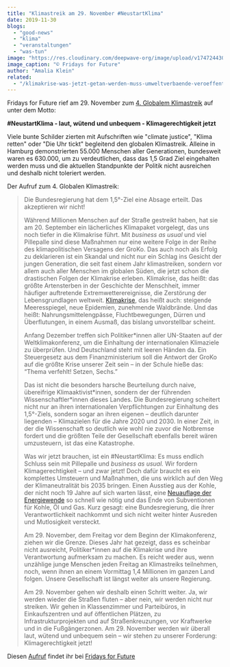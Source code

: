 ```yaml
---
title: "Klimastreik am 29. November #NeustartKlima"
date: 2019-11-30
blogs: 
  - "good-news"
  - "klima"
  - "veranstaltungen"
  - "was-tun"
image: "https://res.cloudinary.com/deepwave-org/image/upload/v1747244303/deepwave.org/Neustart_Klima_Demo_29.11_Fridays_For_Future.jpg"
image_caption: "© Fridays for Future"
author: "Amalia Klein"
related: 
  - "/klimakrise-was-jetzt-getan-werden-muss-umweltverbaende-veroeffentlichen-handlungsprogramm-fuer-effektiven-klimaschutz/"
---
```


Fridays for Future rief am 29. November zum [4\. Globalem Klimastreik](https://fridaysforfuture.de/neustartklima/) auf unter dem Motto:

**#NeustartKlima - laut, wütend und unbequem - Klimagerechtigkeit jetzt**

Viele bunte Schilder zierten mit Aufschriften wie "climate justice", "Klima retten" oder "Die Uhr tickt" begleitend den globalen Klimastreik. Alleine in Hamburg demonstrierten 55.000 Menschen aller Generationen, bundesweit waren es 630.000, um zu verdeutlichen, dass das 1,5 Grad Ziel eingehalten werden muss und die aktuellen Standpunkte der Politik nicht ausreichen und deshalb nicht toleriert werden.

Der Aufruf zum 4. Globalen Klimastreik:

> Die Bundesregierung hat dem 1,5°-Ziel eine Absage erteilt. Das akzeptieren wir nicht!
> 
> Während Millionen Menschen auf der Straße gestreikt haben, hat sie am 20. September ein lächerliches Klimapaket vorgelegt, das uns noch tiefer in die Klimakrise führt. Mit _business as usual_ und viel Pillepalle sind diese Maßnahmen nur eine weitere Folge in der Reihe des klimapolitischen Versagens der GroKo. Das auch noch als Erfolg zu deklarieren ist ein Skandal und nicht nur ein Schlag ins Gesicht der jungen Generation, die seit fast einem Jahr klimastreiken, sondern vor allem auch aller Menschen im globalen Süden, die jetzt schon die drastischen Folgen der Klimakrise erleben. Klimakrise, das heißt: das größte Artensterben in der Geschichte der Menschheit, immer häufiger auftretende Extremwetterereignisse, die Zerstörung der Lebensgrundlagen weltweit. [Klimakrise](https://www.deepwave.org/die-ozeane/klimawandel/), das heißt auch: steigende Meeresspiegel, neue Epidemien, zunehmende Waldbrände. Und das heißt: Nahrungsmittelengpässe, Fluchtbewegungen, Dürren und Überflutungen, in einem Ausmaß, das bislang unvorstellbar scheint.
> 
> Anfang Dezember treffen sich Politiker\*innen aller UN-Staaten auf der Weltklimakonferenz, um die Einhaltung der internationalen Klimaziele zu überprüfen. Und Deutschland steht mit leeren Händen da. Ein Steuergesetz aus dem Finanzministerium soll die Antwort der GroKo auf die größte Krise unserer Zeit sein – in der Schule hieße das: “Thema verfehlt! Setzen, Sechs.”
> 
> Das ist nicht die besonders harsche Beurteilung durch naive, übereifrige Klimaaktivist\*innen, sondern der der führenden Wissenschaftler\*innen dieses Landes. Die Bundesregierung scheitert nicht nur an ihren internationalen Verpflichtungen zur Einhaltung des 1,5°-Ziels, sondern sogar an ihren eigenen – deutlich darunter liegenden – Klimazielen für die Jahre 2020 und 2030. In einer Zeit, in der die Wissenschaft so deutlich wie wohl nie zuvor die Notbremse fordert und die größten Teile der Gesellschaft ebenfalls bereit wären umzusteuern, ist das eine Katastrophe.
> 
> Was wir jetzt brauchen, ist ein #NeustartKlima: Es muss endlich Schluss sein mit Pillepalle und _business as usual._ Wir fordern Klimagerechtigkeit – und zwar jetzt! Doch dafür braucht es ein komplettes Umsteuern und Maßnahmen, die uns wirklich auf den Weg der Klimaneutralität bis 2035 bringen. Einen Ausstieg aus der Kohle, der nicht noch 19 Jahre auf sich warten lässt, eine [Neuauflage der Energiewende](https://www.deepwave.org/klimakrise-was-jetzt-getan-werden-muss-umweltverbaende-veroeffentlichen-handlungsprogramm-fuer-effektiven-klimaschutz/) so schnell wie nötig und das Ende von Subventionen für Kohle, Öl und Gas. Kurz gesagt: eine Bundesregierung, die ihrer Verantwortlichkeit nachkommt und sich nicht weiter hinter Ausreden und Mutlosigkeit versteckt.
> 
> Am 29. November, dem Freitag vor dem Beginn der Klimakonferenz, ziehen wir die Grenze. Dieses Jahr hat gezeigt, dass es scheinbar nicht ausreicht, Politiker\*innen auf die Klimakrise und ihre Verantwortung aufmerksam zu machen. Es reicht weder aus, wenn unzählige junge Menschen jeden Freitag an Klimastreiks teilnehmen, noch, wenn ihnen an einem Vormittag 1,4 Millionen im ganzen Land folgen. Unsere Gesellschaft ist längst weiter als unsere Regierung.
> 
> Am 29. November gehen wir deshalb einen Schritt weiter. Ja, wir werden wieder die Straßen fluten – aber nein, wir werden nicht nur streiken. Wir gehen in Klassenzimmer und Parteibüros, in Einkaufszentren und auf öffentlichen Plätzen, zu Infrastrukturprojekten und auf Straßenkreuzungen, vor Kraftwerke und in die Fußgängerzonen. Am 29. November werden wir überall laut, wütend und unbequem sein – wir stehen zu unserer Forderung: Klimagerechtigkeit jetzt!

Diesen [Aufruf](https://fridaysforfuture.de/neustartklima/) findet ihr bei [Fridays for Future](https://fridaysforfuture.de)
